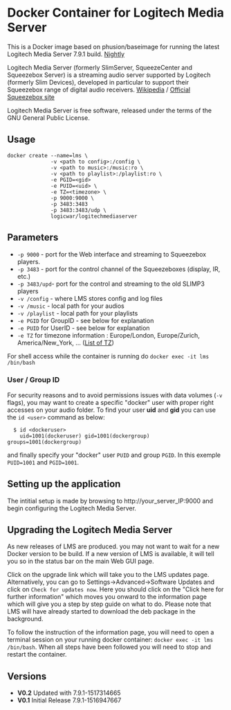 [appurl]: http://downloads.slimdevices.com/nightly/index.php?ver=7.9
[hub]: https://hub.docker.com/r/logicwar/logitechmediaserver/
[lms_wikipedia]: https://en.wikipedia.org/wiki/Logitech_Media_Server
[wiki]: http://wiki.slimdevices.com/index.php/Logitech_Media_Server
[tz_wikipedia]:https://en.wikipedia.org/wiki/List_of_tz_database_time_zones

# Docker Container for Logitech Media Server

This is a Docker image based on phusion/baseimage for running the latest Logitech Media Server 7.9.1 build. [Nightly][appurl]

Logitech Media Server (formerly SlimServer, SqueezeCenter and Squeezebox Server) is a streaming audio server supported by Logitech (formerly Slim Devices), developed in particular to support their Squeezebox range of digital audio receivers. [Wikipedia][lms_wikipedia] / [Official Squeezebox site][wiki]

Logitech Media Server is free software, released under the terms of the GNU General Public License.

## Usage

```
docker create --name=lms \ 
              -v <path to config>:/config \
              -v <path to music>:/music:ro \
              -v <path to playlist>:/playlist:ro \
              -e PGID=<gid>
              -e PUID=<uid> \
              -e TZ=<timezone> \
              -p 9000:9000 \
              -p 3483:3483
              -p 3483:3483/udp \
              logicwar/logitechmediaserver
```
## Parameters

* `-p 9000` - port for the Web interface and streaming to Squeezebox players.
* `-p 3483` - port for the control channel of the Squeezeboxes (display, IR, etc.)
* `-p 3483/upd`- port for the control and streaming to the old SLIMP3 players
* `-v /config` - where LMS stores config and log files
* `-v /music` - local path for your audios
* `-v /playlist` - local path for your playlists
* `-e PGID` for GroupID - see below for explanation
* `-e PUID` for UserID - see below for explanation
* `-e TZ` for timezone information : Europe/London, Europe/Zurich, America/New_York, ... ([List of TZ][tz_wikipedia])

For shell access while the container is running do `docker exec -it lms /bin/bash`

### User / Group ID

For security reasons and to avoid permissions issues with data volumes (`-v` flags), you may want to create a specific "docker" user with proper right accesses on your audio folder. To find your user **uid** and **gid** you can use the `id <user>` command as below:

```
  $ id <dockeruser>
    uid=1001(dockeruser) gid=1001(dockergroup) groups=1001(dockergroup)
```

and finally specify your "docker" user `PUID` and group `PGID`. In this exemple `PUID=1001` and `PGID=1001`.

## Setting up the application 

The intitial setup is made by browsing to http://your_server_IP:9000 and begin configuring the Logitech Media Server.

## Upgrading the Logitech Media Server

As new releases of LMS are produced. you may not want to wait for a new Docker version to be build. If a new version of LMS is available, it will tell you so in the status bar on the main Web GUI page.

Click on the upgrade link which will take you to the LMS updates page. Alternatively, you can go to Settings->Advanced->Software Updates and click on `Check for updates now`. Here you should click on the "Click here for further information" which moves you onward to the information page which will give you a step by step guide on what to do. Please note that LMS will have already started to download the deb package in the background.

To follow the instruction of the information page, you will need to open a terminal session on your running docker container: `docker exec -it lms /bin/bash`. When all steps have been followed you will need to stop and restart the container.

## Versions
+ **V0.2** Updated with 7.9.1-1517314665
+ **V0.1** Initial Release 7.9.1-1516947667
